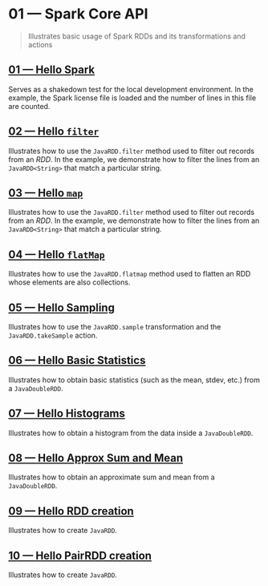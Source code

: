 # 01 &mdash; Spark Core API
> Illustrates basic usage of Spark RDDs and its transformations and actions

## [01 &mdash; Hello Spark](./001-hello-spark/)
Serves as a shakedown test for the local development environment. In the example, the Spark license file is loaded and the number of lines in this file are counted.

## [02 &mdash; Hello `filter`](./002-hello-filter/)
Illustrates how to use the `JavaRDD.filter` method used to filter out records from an *RDD*. In the example, we demonstrate how to filter the lines from an `JavaRDD<String>` that match a particular string.

## [03 &mdash; Hello `map`](./003-hello-map/)
Illustrates how to use the `JavaRDD.filter` method used to filter out records from an *RDD*. In the example, we demonstrate how to filter the lines from an `JavaRDD<String>` that match a particular string.

## [04 &mdash; Hello `flatMap`](./004-hello-flatmap/)
Illustrates how to use the `JavaRDD.flatmap` method used to flatten an RDD whose elements are also collections.

## [05 &mdash; Hello Sampling](./005-hello-sampling/)
Illustrates how to use the `JavaRDD.sample` transformation and the `JavaRDD.takeSample` action.

## [06 &mdash; Hello Basic Statistics](./006-hello-basic-statistics/)
Illustrates how to obtain basic statistics (such as the mean, stdev, etc.) from a `JavaDoubleRDD`.

## [07 &mdash; Hello Histograms](./007-hello-histograms/)
Illustrates how to obtain a histogram from the data inside a `JavaDoubleRDD`.

## [08 &mdash; Hello Approx Sum and Mean](./008-hello-approx-sum-and-mean/)
Illustrates how to obtain an approximate sum and mean from a `JavaDoubleRDD`.

## [09 &mdash; Hello RDD creation](./009-hello-rdd-creation/)
Illustrates how to create `JavaRDD`.

## [10 &mdash; Hello PairRDD creation](./009-hello-rdd-creation/)
Illustrates how to create `JavaRDD`.
